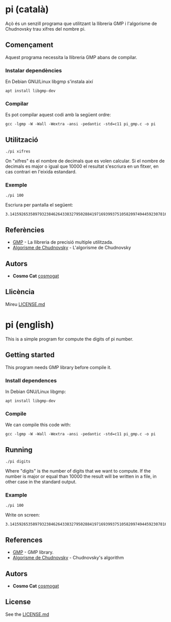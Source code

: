 # pi (català)
Açò és un senzill programa que utilitzant la llibreria GMP i l'algorisme de Chudnovsky trau xifres del nombre pi.
## Començament
Aquest programa necessita la llibreria GMP abans de compilar.
### Instalar dependències
En Debian GNU/Linux libgmp s'instala així
```
apt install libgmp-dev
```
### Compilar
Es pot compilar aquest codi amb la següent ordre:
```
gcc -lgmp -W -Wall -Wextra -ansi -pedantic -std=c11 pi_gmp.c -o pi
```
## Utilització
```
./pi xifres
```
On "xifres" és el nombre de decimals que es volen calcular. Si el nombre de decimals es major o igual que 10000 el resultat s'escriura en un fitxer, en cas contrari en l'eixida estandard.
### Exemple
```
./pi 100
```
Escriura per pantalla el següent:
```
3.141592653589793238462643383279502884197169399375105820974944592307816406286208998628034825342117068
```
## Referències
* [GMP](https://gmplib.org/) - La llibreria de precisió multiple utilitzada.
* [Algorisme de Chudnovsky](https://en.wikipedia.org/wiki/Chudnovsky_algorithm) - L'algorisme de Chudnovsky
## Autors
* **Cosmo Cat**  [cosmogat](https://github.com/cosmogat)
## Llicència
Mireu [LICENSE.md](LICENSE.md)


# pi (english)
This is a simple program for compute the digits of pi number.
## Getting started
This program needs GMP library before compile it.
### Install dependences
In Debian GNU/Linux libgmp:
```
apt install libgmp-dev
```
### Compile
We can compile this code with:
```
gcc -lgmp -W -Wall -Wextra -ansi -pedantic -std=c11 pi_gmp.c -o pi
```
## Running
```
./pi digits
```
Where "digits" is the number of digits that we want to compute. If the number is major or equal than 10000 the result will be written in a file, in other case in the standard output.
### Example
```
./pi 100
```
Write on screen:
```
3.141592653589793238462643383279502884197169399375105820974944592307816406286208998628034825342117068
```
## References
* [GMP](https://gmplib.org/) - GMP library.
* [Algorisme de Chudnovsky](https://en.wikipedia.org/wiki/Chudnovsky_algorithm) - Chudnovsky's algorithm
## Autors
* **Cosmo Cat**  [cosmogat](https://github.com/cosmogat)
## License
See the [LICENSE.md](LICENSE.md)
